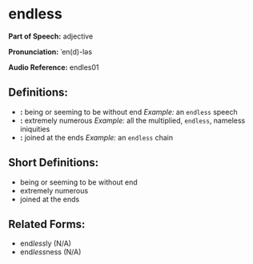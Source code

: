 # endless

**Part of Speech:** adjective

**Pronunciation:** ˈen(d)-ləs

**Audio Reference:** endles01

## Definitions:
- **:** being or seeming to be without end 
  *Example:* an `endless` speech
- **:** extremely numerous 
  *Example:* all the multiplied, `endless`, nameless iniquities
- **:** joined at the ends 
  *Example:* an `endless` chain

## Short Definitions:
- being or seeming to be without end
- extremely numerous
- joined at the ends

## Related Forms:
- end*less*ly (N/A)
- end*less*ness (N/A)
